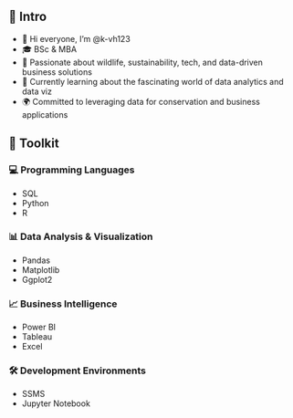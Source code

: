 ## 🙂 Intro
- 👋 Hi everyone, I’m @k-vh123
- 🎓 BSc & MBA 
- 👀 Passionate about wildlife, sustainability, tech, and data-driven business solutions
- 🌱 Currently learning about the fascinating world of data analytics and data viz
- 🌍 Committed to leveraging data for conservation and business applications

## 🌿 Toolkit 

### 💻 Programming Languages
- SQL
- Python
- R

### 📊 Data Analysis & Visualization
- Pandas
- Matplotlib
- Ggplot2

### 📈 Business Intelligence
- Power BI
- Tableau
- Excel

### 🛠️ Development Environments
- SSMS
- Jupyter Notebook



